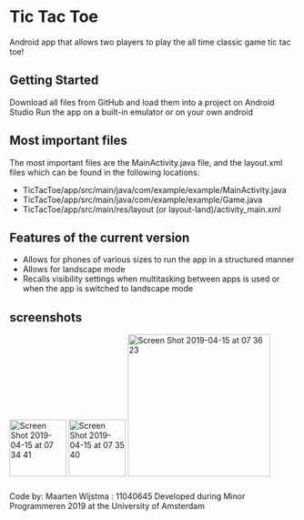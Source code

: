 # Tic Tac Toe

Android app that allows two players to play the all time classic game tic tac toe!

## Getting Started

Download all files from GitHub and load them into a project on Android Studio
Run the app on a built-in emulator or on your own android

## Most important files

The most important files are the MainActivity.java file, and the layout.xml files which can be found in the following locations:
- TicTacToe/app/src/main/java/com/example/example/MainActivity.java
- TicTacToe/app/src/main/java/com/example/example/Game.java
- TicTacToe/app/src/main/res/layout (or layout-land)/activity_main.xml

## Features of the current version

- Allows for phones of various sizes to run the app in a structured manner
- Allows for landscape mode
- Recalls visibility settings when multitasking between apps is used or when the app is switched to landscape mode

## screenshots
<img width="100" alt="Screen Shot 2019-04-15 at 07 34 41" src="https://user-images.githubusercontent.com/47351811/56109530-40765f80-5f51-11e9-86f4-b8ed4fc8b86a.png">
<img width="100" alt="Screen Shot 2019-04-15 at 07 35 40" src="https://user-images.githubusercontent.com/47351811/56109532-41a78c80-5f51-11e9-81da-b3acbeb6b1eb.png">
<img width="250" alt="Screen Shot 2019-04-15 at 07 36 23" src="https://user-images.githubusercontent.com/47351811/56109535-42d8b980-5f51-11e9-8256-55188e1bf654.png">


###
Code by: Maarten Wijstma : 11040645
Developed during Minor Programmeren 2019 at the University of Amsterdam

